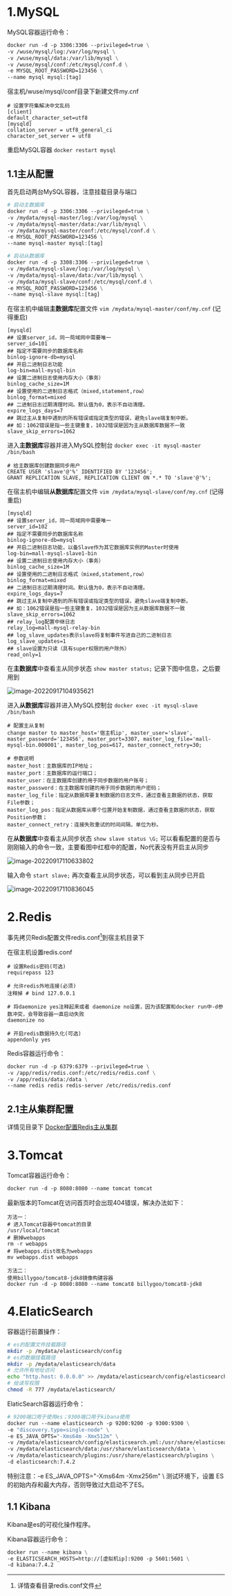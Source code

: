 # 1.MySQL

MySQL容器运行命令：

```dockerfile
docker run -d -p 3306:3306 --privileged=true \
-v /wuse/mysql/log:/var/log/mysql \
-v /wuse/mysql/data:/var/lib/mysql \
-v /wuse/mysql/conf:/etc/mysql/conf.d \
-e MYSQL_ROOT_PASSWORD=123456 \
--name mysql mysql:[tag]
```

宿主机/wuse/mysql/conf目录下新建文件my.cnf

```
# 设置字符集解决中文乱码
[client]
default_character_set=utf8
[mysqld]
collation_server = utf8_general_ci
character_set_server = utf8
```

重启MySQL容器 `docker restart mysql` 



## 1.1主从配置

首先启动两台MySQL容器，注意挂载目录与端口

```dockerfile
# 启动主数据库
docker run -d -p 3306:3306 --privileged=true \
-v /mydata/mysql-master/log:/var/log/mysql \
-v /mydata/mysql-master/data:/var/lib/mysql \
-v /mydata/mysql-master/conf:/etc/mysql/conf.d \
-e MYSQL_ROOT_PASSWORD=123456 \
--name mysql-master mysql:[tag]

# 启动从数据库
docker run -d -p 3308:3306 --privileged=true \
-v /mydata/mysql-slave/log:/var/log/mysql \
-v /mydata/mysql-slave/data:/var/lib/mysql \
-v /mydata/mysql-slave/conf:/etc/mysql/conf.d \
-e MYSQL_ROOT_PASSWORD=123456 \
--name mysql-slave mysql:[tag]
```

在宿主机中编辑**主数据库**配置文件 `vim /mydata/mysql-master/conf/my.cnf` (记得重启)

```
[mysqld]
## 设置server_id，同一局域网中需要唯一
server_id=101 
## 指定不需要同步的数据库名称
binlog-ignore-db=mysql  
## 开启二进制日志功能
log-bin=mall-mysql-bin  
## 设置二进制日志使用内存大小（事务）
binlog_cache_size=1M  
## 设置使用的二进制日志格式（mixed,statement,row）
binlog_format=mixed  
## 二进制日志过期清理时间。默认值为0，表示不自动清理。
expire_logs_days=7  
## 跳过主从复制中遇到的所有错误或指定类型的错误，避免slave端复制中断。
## 如：1062错误是指一些主键重复，1032错误是因为主从数据库数据不一致
slave_skip_errors=1062
```

进入**主数据库**容器并进入MySQL控制台 `docker exec -it mysql-master /bin/bash` 

```mysql
# 给主数据库创建数据同步用户
CREATE USER 'slave'@'%' IDENTIFIED BY '123456';
GRANT REPLICATION SLAVE, REPLICATION CLIENT ON *.* TO 'slave'@'%';
```

在宿主机中编辑**从数据库**配置文件 `vim /mydata/mysql-slave/conf/my.cnf` (记得重启)

```
[mysqld]
## 设置server_id，同一局域网中需要唯一
server_id=102
## 指定不需要同步的数据库名称
binlog-ignore-db=mysql  
## 开启二进制日志功能，以备Slave作为其它数据库实例的Master时使用
log-bin=mall-mysql-slave1-bin  
## 设置二进制日志使用内存大小（事务）
binlog_cache_size=1M  
## 设置使用的二进制日志格式（mixed,statement,row）
binlog_format=mixed  
## 二进制日志过期清理时间。默认值为0，表示不自动清理。
expire_logs_days=7  
## 跳过主从复制中遇到的所有错误或指定类型的错误，避免slave端复制中断。
## 如：1062错误是指一些主键重复，1032错误是因为主从数据库数据不一致
slave_skip_errors=1062  
## relay_log配置中继日志
relay_log=mall-mysql-relay-bin  
## log_slave_updates表示slave将复制事件写进自己的二进制日志
log_slave_updates=1  
## slave设置为只读（具有super权限的用户除外）
read_only=1
```

在**主数据库**中查看主从同步状态 `show master status;` 记录下图中信息，之后要用到

![image-20220917104935621](https://gitee.com/walls1717/images/raw/master/202209171050677.png)

进入**从数据库**容器并进入MySQL控制台 `docker exec -it mysql-slave /bin/bash` 

```mysql
# 配置主从复制
change master to master_host='宿主机ip', master_user='slave', master_password='123456', master_port=3307, master_log_file='mall-mysql-bin.000001', master_log_pos=617, master_connect_retry=30;

# 参数说明
master_host：主数据库的IP地址；
master_port：主数据库的运行端口；
master_user：在主数据库创建的用于同步数据的用户账号；
master_password：在主数据库创建的用于同步数据的用户密码；
master_log_file：指定从数据库要复制数据的日志文件，通过查看主数据的状态，获取File参数；
master_log_pos：指定从数据库从哪个位置开始复制数据，通过查看主数据的状态，获取Position参数；
master_connect_retry：连接失败重试的时间间隔，单位为秒。
```

在**从数据库**中查看主从同步状态 `show slave status \G;` 可以看看配置的是否与刚刚输入的命令一致，主要看图中红框中的配置，No代表没有开启主从同步

![image-20220917110633802](https://gitee.com/walls1717/images/raw/master/202209171106809.png)

输入命令 `start slave;` 再次查看主从同步状态，可以看到主从同步已开启

![image-20220917110836045](https://gitee.com/walls1717/images/raw/master/202209171108055.png)



# 2.Redis

事先拷贝Redis配置文件redis.conf[^1]到宿主机目录下

在宿主机设置redis.conf

```
# 设置Redis密码(可选)
requirepass 123

# 允许redis外地连接(必须)
注释掉 # bind 127.0.0.1

# 将daemonize yes注释起来或者 daemonize no设置，因为该配置和docker run中-d参数冲突，会导致容器一直启动失败
daemonize no

# 开启redis数据持久化(可选)
appendonly yes
```

Redis容器运行命令：

```dockerfile
docker run -d -p 6379:6379 --privileged=true \
-v /app/redis/redis.conf:/etc/redis/redis.conf \
-v /app/redis/data:/data \
--name redis redis redis-server /etc/redis/redis.conf
```



[^1]:详情查看目录redis.conf文件



## 2.1主从集群配置

详情见目录下 [Docker配置Redis主从集群](Docker配置Redis主从集群.md) 



# 3.Tomcat

Tomcat容器运行命令：

```dockerfile
docker run -d -p 8080:8080 --name tomcat tomcat
```

最新版本的Tomcat在访问首页时会出现404错误，解决办法如下：

```
方法一：
# 进入Tomcat容器中tomcat的目录
/usr/local/tomcat
# 删掉webapps
rm -r webapps
# 将webapps.dist改名为webapps
mv webapps.dist webapps

方法二：
使用billygoo/tomcat8-jdk8镜像构建容器
docker run -d -p 8080:8080 --name tomcat8 billygoo/tomcat8-jdk8
```

# 4.ElaticSearch

容器运行前置操作：

```bash
# es的配置文件挂载路径
mkdir -p /mydata/elasticsearch/config
# es的数据挂载路径
mkdir -p /mydata/elasticsearch/data
# 允许所有地址访问
echo "http.host: 0.0.0.0" >> /mydata/elasticsearch/config/elasticsearch.yml
# 给读写权限
chmod -R 777 /mydata/elasticsearch/
```

ElaticSearch容器运行命令：

```dockerfile
# 9200端口用于使用es；9300端口用于kibana使用
docker run --name elasticsearch -p 9200:9200 -p 9300:9300 \
-e "discovery.type=single-node" \
-e ES_JAVA_OPTS="-Xms64m -Xmx512m" \
-v /mydata/elasticsearch/config/elasticsearch.yml:/usr/share/elasticsearch/config/elasticsearch.yml \
-v /mydata/elasticsearch/data:/usr/share/elasticsearch/data \
-v /mydata/elasticsearch/plugins:/usr/share/elasticsearch/plugins \
-d elasticsearch:7.4.2
```

特别注意：-e ES_JAVA_OPTS="-Xms64m -Xmx256m" \ 测试环境下，设置 ES 的初始内存和最大内存，否则导致过大启动不了ES。

## 1.1 Kibana

Kibana是es的可视化操作程序。

Kibana容器运行命令：

```dockerfile
docker run --name kibana \
-e ELASTICSEARCH_HOSTS=http://[虚拟机ip]:9200 -p 5601:5601 \
-d kibana:7.4.2
```

